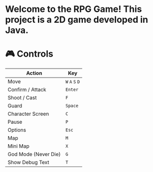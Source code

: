 # Welcome to the RPG Game! This project is a 2D game developed in Java. <br>
# 🎮 Controls

| Action               | Key             |
|----------------------|-----------------|
| Move                 | `W` `A` `S` `D` |
| Confirm / Attack     | `Enter`         |
| Shoot / Cast         | `F`             |
| Guard                | `Space`         |
| Character Screen     | `C`             |
| Pause                | `P`             |
| Options              | `Esc`           |
| Map                  | `M`             |
| Mini Map             | `X`             |
| God Mode (Never Die) | `G`             |
| Show Debug Text      | `T`             |